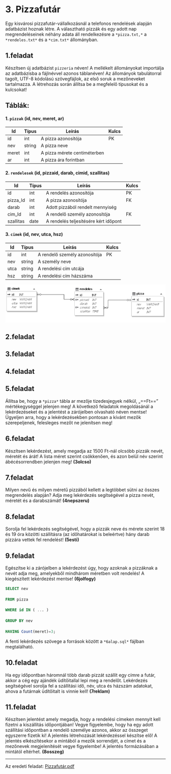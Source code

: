 # **3. Pizzafutár**

   Egy kisvárosi pizzafutár-vállalkozásnál a telefonos rendelések alapján adatbázist hoznak 
létre. A választható pizzák és egy adott nap megrendeléseinek néhány adata áll rendelkezésre 
a `*pizza.txt,*` a `*rendeles.txt*` és a `*cim.txt*` állományban.

## **1.feladat**
 Készítsen  új  adatbázist  `pizzeria`  néven!  A  mellékelt  állományokat  importálja 
 az adatbázisba  a  fájlnévvel  azonos  táblanéven!  Az  állományok  tabulátorral  tagolt, 
 UTF-8 kódolású szövegfájlok, az első soruk a mezőneveket tartalmazza. A létrehozás során 
 állítsa be a megfelelő típusokat és a kulcsokat!

## **Táblák:**
#### 1. `pizzak` (id, nev, meret, ar) 

|Id|Típus|Leírás|Kulcs|
|---|---|---|---|
| id | int | A pizza azonosítója | PK |
| nev | string | A pizza neve ||
| meret | int | A pizza mérete centiméterben ||
| ar | int | A pizza ára forintban ||


#### 2. `rendelesek` (id, pizzaid, darab, cimid, szallitas)

|Id|Típus|Leírás|Kulcs|
|---|---|---|---|
| id | int | A rendelés azonosítója | PK |
| pizza_Id | int | A pizza azonosítója | FK |
| darab | int | Adott pizzából rendelt mennyiség ||
| cim_Id | int | A rendelő személy azonosítója | FK |
| szallitas | date | A rendelés teljesítésére kért időpont ||

#### 3. `cimek` (id, nev, utca, hsz) 

|Id|Típus|Leírás|Kulcs|
|---|---|---|---|
| id | int | A rendelő személy azonosítója | PK |
| nev | string | A személy neve ||
| utca | string | A rendelési cím utcája ||
| hsz | string | A rendelési cím házszáma ||

![Kép a kapcsolatokról](diagramm.PNG)

## **2.feladat**

## **3.feladat**

## **4.feladat**

## **5.feladat**
  Állítsa be, hogy a `*pizza*` tábla ar mezője tizedesjegyek nélkül, „==Ft==” mértékegységgel jelenjen 
meg! 
A következő feladatok megoldásánál a lekérdezéseket és a jelentést a zárójelben olvasható 
néven mentse! Ügyeljen arra, hogy a lekérdezésekben pontosan a kívánt mezők szerepeljenek, 
felesleges mezőt ne jelenítsen meg!

## **6.feladat**
  Készítsen lekérdezést, amely megadja az 1500 Ft-nál olcsóbb pizzák nevét, méretét és árát! 
A lista méret szerint csökkenően, és azon belül név szerint ábécésorrendben jelenjen meg! 
**(3olcso)** 

## **7.feladat**
  Milyen nevű és milyen méretű pizzából kellett a legtöbbet sütni az összes megrendelés 
alapján?  Adja  meg  lekérdezés  segítségével  a  pizza  nevét,  méretét  és  a  darabszámát! 
**(4nepszeru)**

## **8.feladat** 
 Sorolja fel lekérdezés segítségével, hogy a pizzák neve és mérete szerint 18 és 19 óra közötti 
szállításra (az időhatárokat is beleértve) hány darab pizzára vettek fel rendelést! **(5esti)**

## **9.feladat** 
 Egészítse ki a zárójelben a lekérdezést úgy, hogy azoknak a pizzáknak a nevét adja meg, 
amelyekből  mindhárom  méretben  volt  rendelés!  A  kiegészített  lekérdezést  mentse! 
**(6jolfogy)**

```sql
SELECT nev

FROM pizza

WHERE id IN ( ... )

GROUP BY nev

HAVING Count(meret)=3;
```

A fenti lekérdezés szövege a források között a `*6alap.sql*` fájlban megtalálható.

## **10.feladat**
  Ha egy időpontban háromnál több darab pizzát szállít egy címre a futár, akkor a cég egy 
ajándék üdítőitallal lepi meg a rendelőt. Lekérdezés segítségével sorolja fel a szállítási idő, 
név, utca és házszám adatokat, ahova a futárnak üdítőitalt is vinnie kell! **(7reklam)**

## **11.feladat**
 Készítsen  jelentést  amely  megadja,  hogy  a  rendelési  címeken  mennyit  kell  fizetni 
a kiszállítás  időpontjában!  Vegye  figyelembe,  hogy  ha  egy  adott  szállítási  időpontban 
a rendelő személye azonos, akkor az összeget egyszerre fizetik ki! A jelentés létrehozását 
lekérdezéssel készítse elő! A jelentés elkészítésekor a mintából a mezők sorrendjét, a címet 
és a mezőnevek megjelenítését vegye figyelembe! A jelentés formázásában a mintától 
eltérhet. **(8osszeg)**

---

Az eredeti feladat: [Pizzafutár.pdf](http://informatika.fazekas.hu/wp-content/uploads/2015/10/e_adatb_2018_id.pdf)
<br>